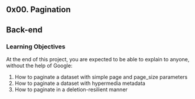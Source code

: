 ## 0x00. Pagination
## Back-end

### Learning Objectives
At the end of this project, you are expected to be able to explain to anyone, without the help of Google:

1. How to paginate a dataset with simple page and page_size parameters
2. How to paginate a dataset with hypermedia metadata
3. How to paginate in a deletion-resilient manner
